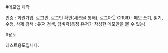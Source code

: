 #메모앱 제작

인증 : 회원가입, 로그인, 로그인 확인(세션을 통해), 로그아웃
CRUD : 메모 쓰기, 읽기, 수정, 삭제
검색 : 유저 검색, 담벼락(특정 유저가 작성한 메모만을 볼 수 있는)


#용도

테스트용도입니다.